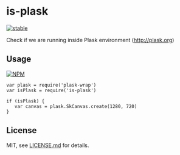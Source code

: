 # is-plask

[![stable](http://badges.github.io/stability-badges/dist/stable.svg)](http://github.com/badges/stability-badges)

Check if we are running inside Plask environment (http://plask.org)

## Usage

[![NPM](https://nodei.co/npm/is-plask.png)](https://www.npmjs.com/package/is-plask)

```
var plask = require('plask-wrap')
var isPlask = require('is-plask')

if (isPlask) {
   var canvas = plask.SkCanvas.create(1280, 720)
}
```

## License

MIT, see [LICENSE.md](http://github.com/vorg/is-plask/blob/master/LICENSE.md) for details.
